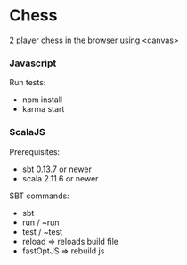 # Chess

2 player chess in the browser using &lt;canvas&gt;



### Javascript


Run tests:

* npm install
* karma start


### ScalaJS

Prerequisites:

* sbt 0.13.7 or newer
* scala 2.11.6 or newer

SBT commands:

* sbt
* run / ~run
* test / ~test
* reload => reloads build file
* fastOptJS => rebuild js